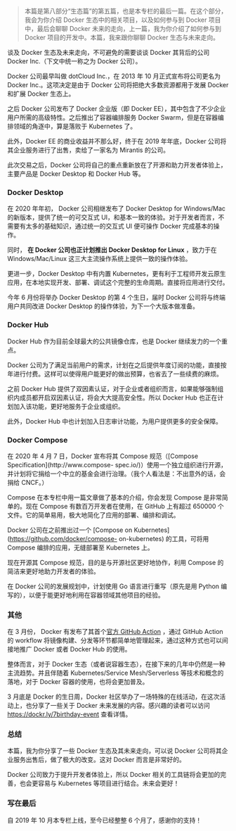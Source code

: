 > 本篇是第八部分“生态篇”的第五篇，也是本专栏的最后一篇。在这个部分，我会为你介绍 Docker 生态中的相关项目，以及如何参与到 Docker
> 项目中，最后会聊聊 Docker 未来的走向，上一篇，我为你介绍了如何参与到 Docker 项目的开发中。本篇，我来跟你聊聊 Docker
> 生态与未来走向。

谈及 Docker 生态及未来走向，不可避免的需要谈谈 Docker 其背后的公司 Docker Inc.（下文中统一称之为 Docker 公司）。

Docker 公司最早叫做 dotCloud Inc.，在 2013 年 10 月正式宣布将公司更名为 Docker Inc.。这项决定是由于 Docker
公司将把绝大多数资源都用于发展 Docker 和扩展 Docker 生态上。

之后 Docker 公司发布了 Docker 企业版（即 Docker EE），其中包含了不少企业用户所需的高级特性。之后推出了容器编排服务 Docker
Swarm，但是在容器编排领域的角逐中，算是落败于 Kubernetes 了。

此外，Docker EE 的商业收益并不那么好，终于在 2019 年年底，Docker 公司将其企业服务进行了出售，卖给了一家名为 Mirantis
的公司。

此次交易之后，Docker 公司将自己的重点重新放在了开源和助力开发者体验上，主要产品是 Docker Desktop 和 Docker Hub 等。

### Docker Desktop

在 2020 年年初， Docker 公司相继发布了 Docker Desktop for Windows/Mac 的新版本，提供了统一的可交互式
UI，和基本一致的体验。对于开发者而言，不需要有太多的基础知识，通过统一的交互式 UI 便可操作 Docker 完成基本的操作。

同时， **在 Docker 公司也正计划推出 Docker Desktop for Linux** ，致力于在 Windows/Mac/Linux
这三大主流操作系统上提供一致的操作体验。

更进一步，Docker Desktop 中有内置
Kubernetes，更有利于工程师开发云原生应用，在本地实现开发、部署、调试这个完整的生命周期。直接将应用进行交付。

今年 6 月份将举办 Docker Desktop 的第 4 个生日，届时 Docker 公司将与终端用户共同改进 Docker Desktop
的操作体验，为下一个大版本做准备。

### Docker Hub

Docker Hub 作为目前全球最大的公共镜像仓库，也是 Docker 继续发力的一个重点。

Docker 公司为了满足当前用户的需求，计划在之后提供年度订阅的功能，直接按年进行付费。这样可以使得用户能更好的做出预算，也省去了一些续费的麻烦。

之前 Docker Hub 提供了双因素认证，对于企业或者组织而言，如果能够强制组织内成员都开启双因素认证，将会大大提高安全性。所以 Docker Hub
也正在计划加入该功能，更好地服务于企业或组织。

此外，Docker Hub 中也计划加入日志审计功能，为用户提供更多的安全保障。

### Docker Compose

在 2020 年 4 月 7 日，Docker 宣布将其 Compose 规范（[Compose
Specification](http://www.compose-
spec.io/)）使用一个独立组织进行开源，并计划将它捐给一个中立的基金会进行治理。（我个人看法是：不出意外的话，会捐给 CNCF。）

Compose 在本专栏中用一篇文章做了基本的介绍，你会发现 Compose 是非常简单的。现在 Compose 有数百万开发者在使用，在 GitHub
上有超过 650000 个文件。它的简单易用，极大地简化了应用的部署、编排和调试。

Docker 公司在之前推出过一个 [Compose on Kubernetes](https://github.com/docker/compose-
on-kubernetes) 的工具，可将用 Compose 编排的应用，无缝部署至 Kubernetes 上。

现在开源其 Compose 规范，目的是与开源社区更好地协作，利用 Compose 的简洁来更好地助力开发者的体验。

在 Docker 公司的发展规划中，计划使用 Go 语言进行重写（原先是用 Python 编写的），以便于能更好地利用在容器领域其他项目的经验。

### 其他

在 3 月份， Docker 有发布了其首个[官方 GitHub
Action](https://github.com/marketplace/actions/build-and-push-docker-images)
，通过 GitHub Action 的 workflow 将镜像构建、分发等环节都简单地管理起来，通过这种方式也可以间接地推广 Docker 或者
Docker Hub 的使用。

整体而言，对于 Docker 生态（或者说容器生态），在接下来的几年中仍然是一种主流趋势。并且伴随着 Kubernetes/Service
Mesh/Serverless 等技术和概念的落地，对于 Docker 容器的使用，也将会更加普及。

3 月底是 Docker 的生日周，Docker 社区举办了一场特殊的在线活动，在这次活动上，也分享了一些关于 Docker
未来发展的内容。感兴趣的读者可以访问 <https://dockr.ly/7birthday-event> 查看详情。

### 总结

本篇，我为你分享了一些 Docker 生态及其未来走向，可以说 Docker 公司将其企业服务出售后，做了极大的改变。这对 Docker 而言是非常好的。

Docker 公司致力于提升开发者体验上，所以 Docker 相关的工具链将会更加的完善，也会更容易与 Kubernetes 等项目进行结合。未来会更好！

### 写在最后

自 2019 年 10 月本专栏上线，至今已经整整 6 个月了，感谢你的支持！

